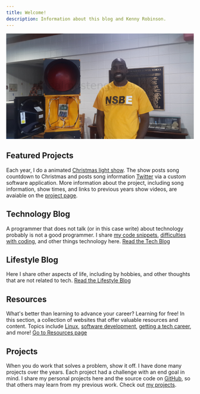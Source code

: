 ```yaml
---
title: Welcome!
description: Information about this blog and Kenny Robinson.
---
```


![Kenny with traffic light](/images/jumbotron_kenny.jpg)

## Featured Projects

Each year, I do a animated [Christmas light show](/projects/christmas-light-show). The show posts song 
countdown to Christmas and posts song information 
<a href="https://twitter.com/hplightshow" target="_blank">Twitter</a> via a custom software application.
More information about the project, including song information, show times, and links to previous 
years show videos, are avaiable on the [project page](/project/christmas-light-show).

## Technology Blog

A programmer that does not talk (or in this case write) about technology probably is not a good programmer. 
I share 
[my code snippets](/technology/2022.09.17-length-of-shell-variable/), 
[difficulties with coding](/technology/2021.08.12-jquery-validator-with-parameter/), 
and other things technology here.
[Read the Tech Blog](/technology)

## Lifestyle Blog

Here I share other aspects of life, including by hobbies, and other thoughts that are not related to tech. 
[Read the Lifestyle Blog](/lifestyle)

## Resources

What's better than learning to advance your career? Learning for free! In this section, a collection of websites
that offer valuable resources and content. Topics include 
[Linux](/resources#linux), 
[software development](/resources#web-and-software-development), 
[getting a tech career](/resources/getting-into-tech), and more! 
[Go to Resources page](/resources)

## Projects

When you do work that solves a problem, show it off. I have done many projects over the years. Each project
had a challenge with an end goal in mind. I share my personal projects here and the source code on 
<a href="https://github.com/almostengr" target="_blank">GitHub</a>, 
so that others may learn from my previous work.
Check out [my projects](/projects).
